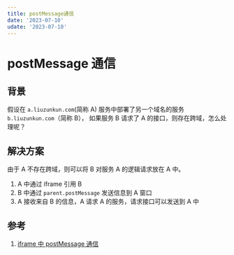 ```yaml
---
title: postMessage通信
date: '2023-07-10'
udate: '2023-07-10'
---
```


# postMessage 通信

## 背景

假设在 `a.liuzunkun.com`(简称 A) 服务中部署了另一个域名的服务 `b.liuzunkun.com`（简称 B）， 如果服务 B 请求了 A 的接口，则存在跨域，怎么处理呢？

## 解决方案

由于 A 不存在跨域，则可以将 B 对服务 A 的逻辑请求放在 A 中。

1. A 中通过 iframe 引用 B
2. B 中通过 `parent.postMessage` 发送信息到 A 窗口
3. A 接收来自 B 的信息，A 请求 A 的服务，请求接口可以发送到 A 中

## 参考

1. [iframe 中 postMessage 通信](https://liuzunkun.com/categories/JavaScript/24-iframe%E4%B8%ADpostMessage%E9%80%9A%E4%BF%A1.htm)

